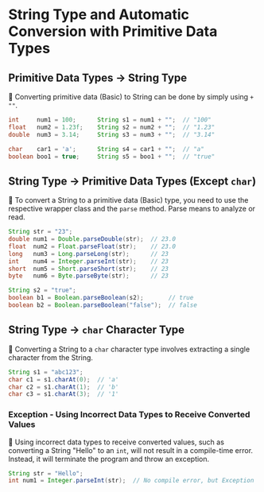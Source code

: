 # String Type and Automatic Conversion with Primitive Data Types

## Primitive Data Types → String Type

📌 Converting primitive data (Basic) to String can be done by simply using `+ ""`.

```java
int     num1 = 100;      String s1 = num1 + "";  // "100"
float   num2 = 1.23f;    String s2 = num2 + "";  // "1.23"
double  num3 = 3.14;     String s3 = num3 + "";  // "3.14"

char    car1 = 'a';      String s4 = car1 + "";  // "a"
boolean boo1 = true;     String s5 = boo1 + "";  // "true"
```



## String Type → Primitive Data Types (Except `char`)

📌 To convert a String to a primitive data (Basic) type, you need to use the respective wrapper class and the `parse` method. Parse means to analyze or read.

```java
String str = "23";      
double num1 = Double.parseDouble(str);  // 23.0
float  num2 = Float.parseFloat(str);    // 23.0
long   num3 = Long.parseLong(str);      // 23
int    num4 = Integer.parseInt(str);    // 23
short  num5 = Short.parseShort(str);    // 23
byte   num6 = Byte.parseByte(str);      // 23

String s2 = "true";
boolean b1 = Boolean.parseBoolean(s2);       // true
boolean b2 = Boolean.parseBoolean("false");  // false
```



## String Type → `char` Character Type

📌 Converting a String to a `char` character type involves extracting a single character from the String.

```java
String s1 = "abc123";
char c1 = s1.charAt(0);  // 'a'
char c2 = s1.charAt(1);  // 'b'
char c3 = s1.charAt(3);  // '1'
```



### Exception - Using Incorrect Data Types to Receive Converted Values

📌 Using incorrect data types to receive converted values, such as converting a String "Hello" to an `int`, will not result in a compile-time error. Instead, it will terminate the program and throw an exception.

```java
String str = "Hello";
int num1 = Integer.parseInt(str);  // No compile error, but Exception
```